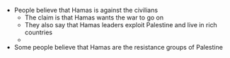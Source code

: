 - People believe that Hamas is against the civilians
	- The claim is that Hamas wants the war to go on
	- They also say that Hamas leaders exploit Palestine and live in rich countries
	- 
- Some people believe that Hamas are the resistance groups of Palestine